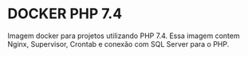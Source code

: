 # DOCKER PHP 7.4

Imagem docker para projetos utilizando PHP 7.4. Essa imagem contem Nginx, Supervisor, Crontab e conexão com SQL Server para o PHP.
